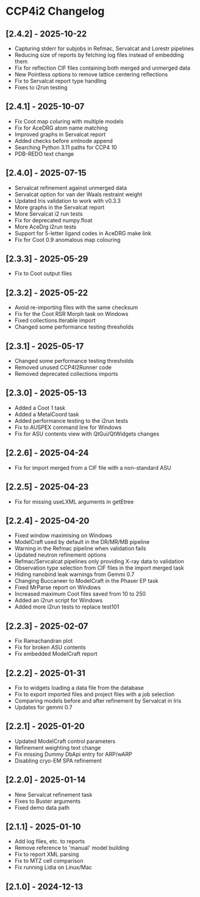 # CCP4i2 Changelog

## [2.4.2] - 2025-10-22

- Capturing stderr for subjobs in Refmac, Servalcat and Lorestr pipelines
- Reducing size of reports by fetching log files instead of embedding them
- Fix for reflection CIF files containing both merged and unmerged data
- New Pointless options to remove lattice centering reflections
- Fix to Servalcat report type handling
- Fixes to i2run testing

## [2.4.1] - 2025-10-07

- Fix Coot map coluring with multiple models
- Fix for AceDRG atom name matching
- Improved graphs in Servalcat report
- Added checks before xmlnode append
- Searching Python 3.11 paths for CCP4 10
- PDB-REDO text change

## [2.4.0] - 2025-07-15

- Servalcat refinement against unmerged data
- Servalcat option for van der Waals restraint weight
- Updated Iris validation to work with v0.3.3
- More graphs in the Servalcat report
- More Servalcat i2 run tests
- Fix for deprecated numpy.float
- More AceDrg i2run tests
- Support for 5-letter ligand codes in AceDRG make link
- Fix for Coot 0.9 anomalous map colouring

## [2.3.3] - 2025-05-29

- Fix to Coot output files

## [2.3.2] - 2025-05-22

- Avoid re-importing files with the same checksum
- Fix for the Coot RSR Morph task on Windows
- Fixed collections.Iterable import
- Changed some performance testing thresholds

## [2.3.1] - 2025-05-17

- Changed some performance testing thresholds
- Removed unused CCP4I2Runner code
- Removed deprecated collections imports

## [2.3.0] - 2025-05-13

- Added a Coot 1 task
- Added a MetalCoord task
- Added performance testing to the i2run tests
- Fix to AUSPEX command line for Windows
- Fix for ASU contents view with QtGui/QtWidgets changes

## [2.2.6] - 2025-04-24

- Fix for import merged from a CIF file with a non-standard ASU

## [2.2.5] - 2025-04-23

- Fix for missing useLXML arguments in getEtree

## [2.2.4] - 2025-04-20

- Fixed window maximising on Windows
- ModelCraft used by default in the DR/MR/MB pipeline
- Warning in the Refmac pipeline when validation fails
- Updated neutron refinement options
- Refmac/Servcalcat pipelines only providing X-ray data to validation
- Observation type selection from CIF files in the import merged task
- Hiding nanobind leak warnings from Gemmi 0.7
- Changing Buccaneer to ModelCraft in the Phaser EP task
- Fixed MrParse report on Windows
- Increased maximum Coot files saved from 10 to 250
- Added an i2run script for Windows
- Added more i2run tests to replace test101

## [2.2.3] - 2025-02-07

- Fix Ramachandran plot
- Fix for broken ASU contents
- Fix embedded ModelCraft report

## [2.2.2] - 2025-01-31

- Fix to widgets loading a data file from the database
- Fix to export imported files and project files with a job selection
- Comparing models before and after refinement by Servalcat in Iris
- Updates for gemmi 0.7

## [2.2.1] - 2025-01-20

- Updated ModelCraft control parameters
- Refinement weighting text change
- Fix missing Dummy DbApi entry for ARP/wARP
- Disabling cryo-EM SPA refinement

## [2.2.0] - 2025-01-14

- New Servalcat refinement task
- Fixes to Buster arguments
- Fixed demo data path

## [2.1.1] - 2025-01-10

- Add log files, etc. to reports
- Remove reference to 'manual' model building
- Fix to report XML parsing
- Fix to MTZ cell comparison
- Fix running Lidia on Linux/Mac

## [2.1.0] - 2024-12-13
